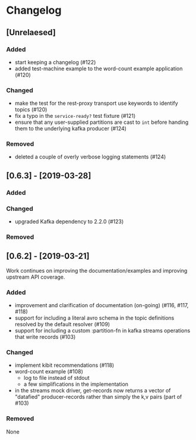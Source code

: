# Changelog

## [Unrelaesed]

### Added

 * start keeping a changelog (#122)
 * added test-machine example to the word-count example application (#120)

### Changed

 * make the test for the rest-proxy transport use keywords to identify topics (#120)
 * fix a typo in the `service-ready?` test fixture (#121)
 * ensure that any user-supplied partitions are cast to `int` before handing
   them to the underlying kafka producer (#124)

### Removed

 * deleted a couple of overly verbose logging statements (#124)

## [0.6.3] - [2019-03-28]

### Added

### Changed

 * upgraded Kafka dependency to 2.2.0 (#123)

### Removed

## [0.6.2] - [2019-03-21]

Work continues on improving the documentation/examples and improving upstream API coverage.

### Added

 * improvement and clarification of documentation (on-going) (#116, #117, #118)
 * support for including a literal avro schema in the topic definitions resolved by the default resolver (#109)
 * support for including a custom :partition-fn in kafka streams operations that write records (#103)

### Changed

 * implement kibit recommendations (#118)
 * word-count example (#108)
   - log to file instead of stdout
   - a few simplifications in the implementation
 * in the streams mock driver, get-records now returns a vector of "datafied" producer-records rather than simply the k,v pairs (part of #103)

### Removed

None

